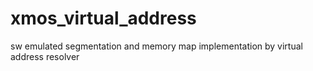 # xmos_virtual_address
sw emulated segmentation and memory map implementation by virtual address resolver
